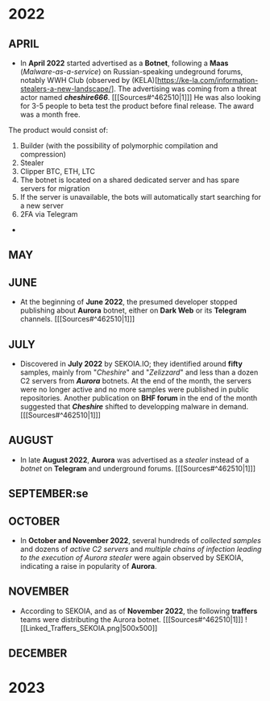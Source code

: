 # 2022

## APRIL

- In __April 2022__ started advertised as a __Botnet__, following a __Maas__ (_Malware-as-a-service_) on Russian-speaking undeground forums, notably WWH Club (observed by (KELA)[https://ke-la.com/information-stealers-a-new-landscape/]. The advertising was coming from a threat actor named __*cheshire666*__. \[[[Sources#^462510|1]]\] He was also looking for 3-5 people to beta test the product before final release. The award was a month free.

The product would consist of:
 1. Builder (with the possibility of polymorphic compilation and compression)
 2. Stealer
 3. Clipper BTC, ETH, LTC
 4. The botnet is located on a shared dedicated server and has spare servers for migration
 5. If the server is unavailable, the bots will automatically start searching for a new server
 6. 2FA via Telegram

-  

## MAY

## JUNE

- At the beginning of __June 2022__, the presumed developer stopped publishing about __Aurora__ botnet, either on __Dark Web__ or its __Telegram__ channels. \[[[Sources#^462510|1]]\]

## JULY

- Discovered in __July 2022__ by SEKOIA.IO; they identified around __fifty__ samples, mainly from "*Cheshire*" and "*Zelizzard*" and less than a dozen C2 servers from __*Aurora*__ botnets. At the end of the month, the servers were no longer active and no more samples were published in public repositories. Another publication on __BHF forum__ in the end of the month suggested that __*Cheshire*__ shifted to developping malware in demand. \[[[Sources#^462510|1]]\]


## AUGUST

- In late __August 2022__, __Aurora__ was advertised as a _stealer_ instead of a _botnet_ on __Telegram__ and underground forums. \[[[Sources#^462510|1]]\]


## SEPTEMBER:se

## OCTOBER

- In __October and November 2022__, several hundreds of *collected samples* and dozens of *active C2 servers* and *multiple chains of infection leading to the execution of Aurora stealer* were again observed by SEKOIA, indicating a raise in popularity of __Aurora__.

## NOVEMBER

- According to SEKOIA, and as of __November 2022__, the following __traffers__ teams were distributing the Aurora botnet. \[[[Sources#^462510|1]]\]
![[Linked_Traffers_SEKOIA.png|500x500]]


## DECEMBER


# 2023
